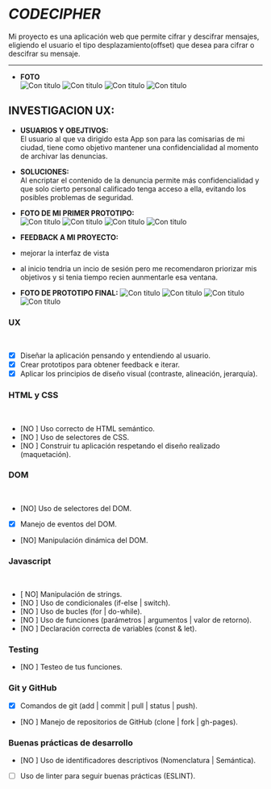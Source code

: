 # ***CODECIPHER***

Mi proyecto es una aplicación web que permite cifrar y descifrar mensajes, eligiendo el usuario el tipo desplazamiento(offset) que desea para cifrar o descifrar su mensaje.
***

* **FOTO**  
![Con titulo](1.png "titulo")
![Con titulo](2.png "titulo")
![Con titulo](3.png "titulo")
![Con titulo](4.png "titulo")

## INVESTIGACION UX:
* **USUARIOS Y OBEJTIVOS:**  
 El usuario al que va dirigido esta App son para las comisarias de mi ciudad, tiene como objetivo mantener una confidencialidad al momento de archivar las denuncias.

 * **SOLUCIONES:**  
 Al encriptar el contenido de la denuncia permite más confidencialidad y que solo cierto personal calificado tenga acceso a ella, evitando los posibles problemas de seguridad.

* **FOTO DE MI PRIMER PROTOTIPO:**  
![Con titulo](pro1.jpeg "titulo")
![Con titulo](pro2.jpeg "titulo")
![Con titulo](pro3.jpeg "titulo")
![Con titulo](pro4.jpeg "titulo")


* **FEEDBACK A MI PROYECTO:**  
* mejorar la interfaz de vista 
* al inicio tendria un incio de sesión pero me recomendaron priorizar mis objetivos y si tenia tiempo recien aunmentarle esa ventana.

* **FOTO DE PROTOTIPO FINAL:**
![Con titulo](profi1.png "titulo")
![Con titulo](profi2.png "titulo")
![Con titulo](profi3.PNG "titulo")
![Con titulo](profi4.PNG "titulo")






### UX
​
- [X] Diseñar la aplicación pensando y entendiendo al usuario.
- [X] Crear prototipos para obtener feedback e iterar.
- [X] Aplicar los principios de diseño visual (contraste, alineación, jerarquía).
​
### HTML y CSS
​
- [NO ] Uso correcto de HTML semántico.
- [NO ] Uso de selectores de CSS.
- [NO ] Construir tu aplicación respetando el diseño realizado (maquetación).
​
### DOM
​
- [NO] Uso de selectores del DOM.
- [X] Manejo de eventos del DOM.
- [NO] Manipulación dinámica del DOM.
​
### Javascript
​
- [ NO] Manipulación de strings.
- [NO ] Uso de condicionales (if-else | switch).
- [NO ] Uso de bucles (for | do-while).	
- [NO ] Uso de funciones (parámetros | argumentos | valor de retorno).
- [NO ] Declaración correcta de variables (const & let).
​
### Testing
- [NO ] Testeo de tus funciones.
​
### Git y GitHub
- [X] Comandos de git (add | commit | pull | status | push).
- [NO ] Manejo de repositorios de GitHub (clone | fork | gh-pages).
​
### Buenas prácticas de desarrollo
- [NO ] Uso de identificadores descriptivos (Nomenclatura | Semántica).
- [ ] Uso de linter para seguir buenas prácticas (ESLINT).




















